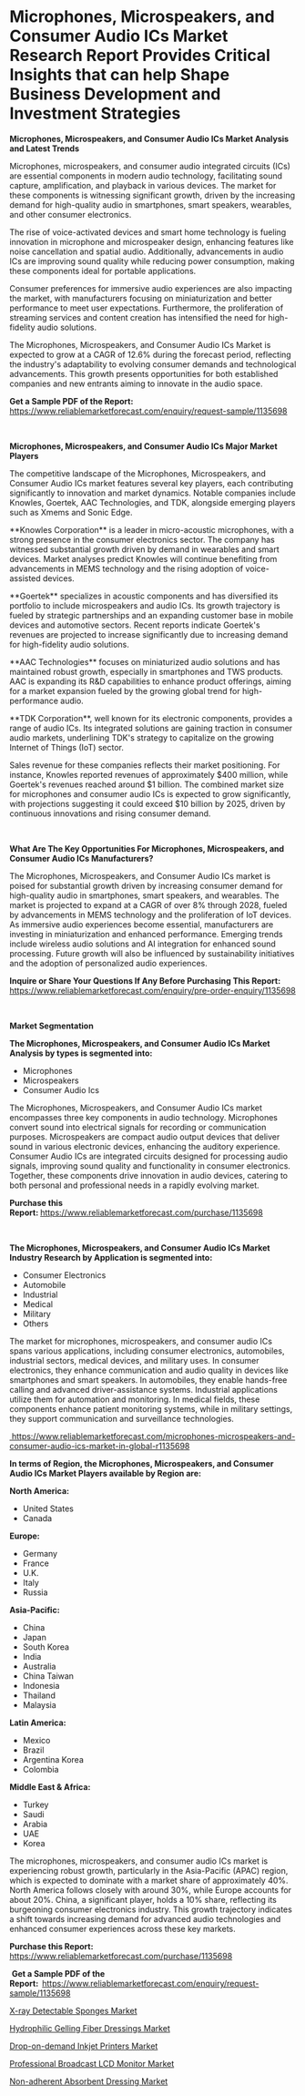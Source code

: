 <p><h1>Microphones, Microspeakers, and Consumer Audio ICs Market Research Report Provides Critical Insights that can help Shape Business Development and Investment Strategies</h1></p><p><strong>Microphones, Microspeakers, and Consumer Audio ICs Market Analysis and Latest Trends</strong></p>
<p><p>Microphones, microspeakers, and consumer audio integrated circuits (ICs) are essential components in modern audio technology, facilitating sound capture, amplification, and playback in various devices. The market for these components is witnessing significant growth, driven by the increasing demand for high-quality audio in smartphones, smart speakers, wearables, and other consumer electronics.</p><p>The rise of voice-activated devices and smart home technology is fueling innovation in microphone and microspeaker design, enhancing features like noise cancellation and spatial audio. Additionally, advancements in audio ICs are improving sound quality while reducing power consumption, making these components ideal for portable applications.</p><p>Consumer preferences for immersive audio experiences are also impacting the market, with manufacturers focusing on miniaturization and better performance to meet user expectations. Furthermore, the proliferation of streaming services and content creation has intensified the need for high-fidelity audio solutions.</p><p>The Microphones, Microspeakers, and Consumer Audio ICs Market is expected to grow at a CAGR of 12.6% during the forecast period, reflecting the industry's adaptability to evolving consumer demands and technological advancements. This growth presents opportunities for both established companies and new entrants aiming to innovate in the audio space.</p></p>
<p><strong>Get a Sample PDF of the Report:&nbsp;</strong> <a href="https://www.reliablemarketforecast.com/enquiry/request-sample/1135698?utm_campaign=1875&utm_medium=2&utm_source=Github&utm_content=ia&utm_term=25032025&utm_id=microphones-microspeakers-and-consumer-audio-ics">https://www.reliablemarketforecast.com/enquiry/request-sample/1135698</a></p>
<p>&nbsp;</p>
<p><strong>Microphones, Microspeakers, and Consumer Audio ICs Major Market Players</strong></p>
<p><p>The competitive landscape of the Microphones, Microspeakers, and Consumer Audio ICs market features several key players, each contributing significantly to innovation and market dynamics. Notable companies include Knowles, Goertek, AAC Technologies, and TDK, alongside emerging players such as Xmems and Sonic Edge.</p><p>**Knowles Corporation** is a leader in micro-acoustic microphones, with a strong presence in the consumer electronics sector. The company has witnessed substantial growth driven by demand in wearables and smart devices. Market analyses predict Knowles will continue benefiting from advancements in MEMS technology and the rising adoption of voice-assisted devices.</p><p>**Goertek** specializes in acoustic components and has diversified its portfolio to include microspeakers and audio ICs. Its growth trajectory is fueled by strategic partnerships and an expanding customer base in mobile devices and automotive sectors. Recent reports indicate Goertek's revenues are projected to increase significantly due to increasing demand for high-fidelity audio solutions.</p><p>**AAC Technologies** focuses on miniaturized audio solutions and has maintained robust growth, especially in smartphones and TWS products. AAC is expanding its R&D capabilities to enhance product offerings, aiming for a market expansion fueled by the growing global trend for high-performance audio.</p><p>**TDK Corporation**, well known for its electronic components, provides a range of audio ICs. Its integrated solutions are gaining traction in consumer audio markets, underlining TDK's strategy to capitalize on the growing Internet of Things (IoT) sector.</p><p>Sales revenue for these companies reflects their market positioning. For instance, Knowles reported revenues of approximately $400 million, while Goertek's revenues reached around $1 billion. The combined market size for microphones and consumer audio ICs is expected to grow significantly, with projections suggesting it could exceed $10 billion by 2025, driven by continuous innovations and rising consumer demand.</p></p>
<p>&nbsp;</p>
<p><strong>What Are The Key Opportunities For Microphones, Microspeakers, and Consumer Audio ICs Manufacturers?</strong></p>
<p><p>The Microphones, Microspeakers, and Consumer Audio ICs market is poised for substantial growth driven by increasing consumer demand for high-quality audio in smartphones, smart speakers, and wearables. The market is projected to expand at a CAGR of over 8% through 2028, fueled by advancements in MEMS technology and the proliferation of IoT devices. As immersive audio experiences become essential, manufacturers are investing in miniaturization and enhanced performance. Emerging trends include wireless audio solutions and AI integration for enhanced sound processing. Future growth will also be influenced by sustainability initiatives and the adoption of personalized audio experiences.</p></p>
<p><strong>Inquire or Share Your Questions If Any Before Purchasing This Report:</strong> <a href="https://www.reliablemarketforecast.com/enquiry/pre-order-enquiry/1135698?utm_campaign=1875&utm_medium=2&utm_source=Github&utm_content=ia&utm_term=25032025&utm_id=microphones-microspeakers-and-consumer-audio-ics">https://www.reliablemarketforecast.com/enquiry/pre-order-enquiry/1135698</a></p>
<p>&nbsp;</p>
<p><strong>Market Segmentation</strong></p>
<p><strong>The Microphones, Microspeakers, and Consumer Audio ICs Market Analysis by types is segmented into:</strong></p>
<p><ul><li>Microphones</li><li>Microspeakers</li><li>Consumer Audio Ics</li></ul></p>
<p><p>The Microphones, Microspeakers, and Consumer Audio ICs market encompasses three key components in audio technology. Microphones convert sound into electrical signals for recording or communication purposes. Microspeakers are compact audio output devices that deliver sound in various electronic devices, enhancing the auditory experience. Consumer Audio ICs are integrated circuits designed for processing audio signals, improving sound quality and functionality in consumer electronics. Together, these components drive innovation in audio devices, catering to both personal and professional needs in a rapidly evolving market.</p></p>
<p><strong>Purchase this Report:&nbsp;</strong><a href="https://www.reliablemarketforecast.com/purchase/1135698?utm_campaign=1875&utm_medium=2&utm_source=Github&utm_content=ia&utm_term=25032025&utm_id=microphones-microspeakers-and-consumer-audio-ics">https://www.reliablemarketforecast.com/purchase/1135698</a></p>
<p>&nbsp;</p>
<p><strong>The Microphones, Microspeakers, and Consumer Audio ICs Market Industry Research by Application is segmented into:</strong></p>
<p><ul><li>Consumer Electronics</li><li>Automobile</li><li>Industrial</li><li>Medical</li><li>Military</li><li>Others</li></ul></p>
<p><p>The market for microphones, microspeakers, and consumer audio ICs spans various applications, including consumer electronics, automobiles, industrial sectors, medical devices, and military uses. In consumer electronics, they enhance communication and audio quality in devices like smartphones and smart speakers. In automobiles, they enable hands-free calling and advanced driver-assistance systems. Industrial applications utilize them for automation and monitoring. In medical fields, these components enhance patient monitoring systems, while in military settings, they support communication and surveillance technologies.</p></p>
<p><a href="https://www.reliablemarketforecast.com/microphones-microspeakers-and-consumer-audio-ics-market-in-global-r1135698?utm_campaign=1875&utm_medium=2&utm_source=Github&utm_content=ia&utm_term=25032025&utm_id=microphones-microspeakers-and-consumer-audio-ics">&nbsp;https://www.reliablemarketforecast.com/microphones-microspeakers-and-consumer-audio-ics-market-in-global-r1135698</a></p>
<p><strong>In terms of Region, the Microphones, Microspeakers, and Consumer Audio ICs Market Players available by Region are:</strong></p>
<p>
    <p> <strong> North America: </strong>
        <ul>
            <li>United States</li>
            <li>Canada</li>
        </ul>
        </p> 
    <p> <strong> Europe: </strong>
        <ul>
            <li>Germany</li>
            <li>France</li>
            <li>U.K.</li>
            <li>Italy</li>
            <li>Russia</li>
        </ul>
        </p> 
    <p> <strong> Asia-Pacific: </strong>
        <ul>
            <li>China</li>
            <li>Japan</li>
            <li>South Korea</li>
            <li>India</li>
            <li>Australia</li>
            <li>China Taiwan</li>
            <li>Indonesia</li>
            <li>Thailand</li>
            <li>Malaysia</li>
        </ul>
        </p> 
    <p> <strong> Latin America: </strong>
        <ul>
            <li>Mexico</li>
            <li>Brazil</li>
            <li>Argentina Korea</li>
            <li>Colombia</li>
        </ul>
        </p> 
    <p> <strong> Middle East & Africa: </strong>
        <ul>
            <li>Turkey</li>
            <li>Saudi</li>
            <li>Arabia</li>
            <li>UAE</li>
            <li>Korea</li>
        </ul>
    </p>
    </p>
<p><p>The microphones, microspeakers, and consumer audio ICs market is experiencing robust growth, particularly in the Asia-Pacific (APAC) region, which is expected to dominate with a market share of approximately 40%. North America follows closely with around 30%, while Europe accounts for about 20%. China, a significant player, holds a 10% share, reflecting its burgeoning consumer electronics industry. This growth trajectory indicates a shift towards increasing demand for advanced audio technologies and enhanced consumer experiences across these key markets.</p></p>
<p><strong>Purchase this Report: </strong><a href="https://www.reliablemarketforecast.com/purchase/1135698?utm_campaign=1875&utm_medium=2&utm_source=Github&utm_content=ia&utm_term=25032025&utm_id=microphones-microspeakers-and-consumer-audio-ics">https://www.reliablemarketforecast.com/purchase/1135698</a></p>
<p>&nbsp;<strong>Get a Sample PDF of the Report:&nbsp;&nbsp;</strong><a href="https://www.reliablemarketforecast.com/enquiry/request-sample/1135698?utm_campaign=1875&utm_medium=2&utm_source=Github&utm_content=ia&utm_term=25032025&utm_id=microphones-microspeakers-and-consumer-audio-ics">https://www.reliablemarketforecast.com/enquiry/request-sample/1135698</a></p>
<p><strong></strong></p>
<p><p><a href="https://github.com/navodfetiya/Market-Research-Report-List-1/blob/main/x-ray-detectable-sponges-market.md?utm_campaign=1875&utm_medium=2&utm_source=Github&utm_content=ia&utm_term=25032025&utm_id=microphones-microspeakers-and-consumer-audio-ics">X-ray Detectable Sponges Market</a></p><p><a href="https://github.com/burnicndole/Market-Research-Report-List-1/blob/main/hydrophilic-gelling-fiber-dressings-market.md?utm_campaign=1875&utm_medium=2&utm_source=Github&utm_content=ia&utm_term=25032025&utm_id=microphones-microspeakers-and-consumer-audio-ics">Hydrophilic Gelling Fiber Dressings Market</a></p><p><a href="https://github.com/hurstsaqibyl/Market-Research-Report-List-1/blob/main/drop-on-demand-inkjet-printers-market.md?utm_campaign=1875&utm_medium=2&utm_source=Github&utm_content=ia&utm_term=25032025&utm_id=microphones-microspeakers-and-consumer-audio-ics">Drop-on-demand Inkjet Printers Market</a></p><p><a href="https://github.com/rutupueyed/Market-Research-Report-List-1/blob/main/professional-broadcast-lcd-monitor-market.md?utm_campaign=1875&utm_medium=2&utm_source=Github&utm_content=ia&utm_term=25032025&utm_id=microphones-microspeakers-and-consumer-audio-ics">Professional Broadcast LCD Monitor Market</a></p><p><a href="https://github.com/cevzarvargem/Market-Research-Report-List-1/blob/main/non-adherent-absorbent-dressing-market.md?utm_campaign=1875&utm_medium=2&utm_source=Github&utm_content=ia&utm_term=25032025&utm_id=microphones-microspeakers-and-consumer-audio-ics">Non-adherent Absorbent Dressing Market</a></p></p>